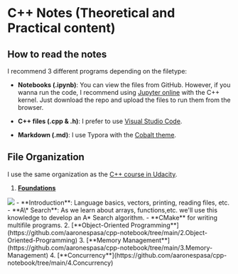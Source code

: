 # C++ Notes (Theoretical and Practical content)

## How to read the notes

 I recommend 3 different programs depending on the filetype:

- **Notebooks (.ipynb)**: You can view the files from GitHub. However, if you wanna run the code, I recommend using [Jupyter online](https://jupyter.org/try) with the C++ kernel. Just download the repo and upload the files to run them from the browser.
- **C++ files (.cpp & .h)**: I prefer to use [Visual Studio Code](https://code.visualstudio.com/).

- **Markdown (.md)**: I use Typora with the [Cobalt theme](https://theme.typora.io/theme/cobalt/).

## File Organization

I use the same organization as the [C++ course in Udacity](https://www.udacity.com/course/c-plus-plus-nanodegree--nd213).

1. [**Foundations**](https://github.com/aaronespasa/cpp-notebook/tree/main/1.Foundations)
<img src="https://upload.wikimedia.org/wikipedia/commons/5/5d/Astar_progress_animation.gif" />
   - **Introduction**: Language basics, vectors, printing, reading files, etc.
   - **A\* Search**: As we learn about arrays, functions,etc. we'll use this knowledge to develop an A* Search algorithm.
   - **CMake** for writing multifile programs. 
2. [**Object-Oriented Programming**](https://github.com/aaronespasa/cpp-notebook/tree/main/2.Object-Oriented-Programming)
3. [**Memory Management**](https://github.com/aaronespasa/cpp-notebook/tree/main/3.Memory-Management)
4. [**Concurrency**](https://github.com/aaronespasa/cpp-notebook/tree/main/4.Concurrency)

